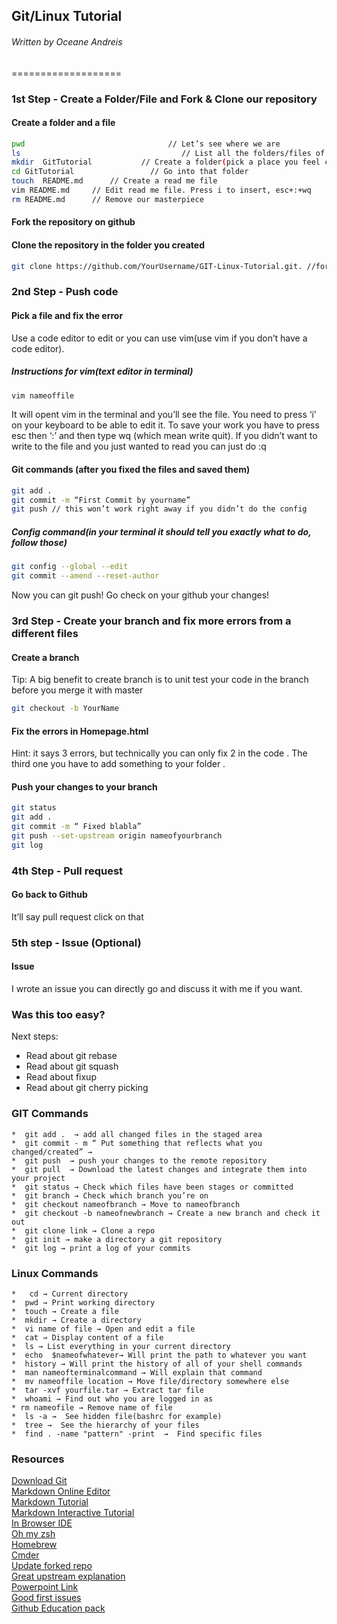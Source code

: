  ## Git/Linux Tutorial
###### Written by Oceane Andreis
===================

### 1st Step - Create a Folder/File and Fork & Clone our repository

#### Create a folder and a file
```bash
pwd                                // Let’s see where we are 
ls                                    // List all the folders/files of our location
mkdir  GitTutorial           // Create a folder(pick a place you feel comfortable with) 
cd GitTutorial                 // Go into that folder
touch  README.md      // Create a read me file
vim README.md	  // Edit read me file. Press i to insert, esc+:+wq    (wq = write quit)
rm README.md 	  // Remove our masterpiece
```
#### Fork the repository on github 

#### Clone the repository in the folder you created

```bash
git clone https://github.com/YourUsername/GIT-Linux-Tutorial.git. //forked version
```
### 2nd Step - Push code

#### Pick a file and fix the error
Use a code editor to edit or you can use vim(use vim if you don’t have a code editor).

##### Instructions for vim(text editor in terminal)
```bash
vim nameoffile
```
It will opent vim in the terminal and you’ll see the file. 
You need to press ‘i’ on your keyboard to be able to edit it.
To save your work you have to press esc then ‘:’ and then type wq  (which mean write quit).
If you didn’t want to write to the file and you just wanted to read you can just do :q

#### Git commands (after you fixed the files and saved them)

```bash
git add . 
git commit -m “First Commit by yourname”
git push // this won’t work right away if you didn’t do the config
```

##### Config command(in your terminal it should tell you exactly what to do, follow those)
```bash
git config --global --edit
git commit --amend --reset-author
```
Now you can git push! 
Go check on your github your changes!

### 3rd Step - Create your branch and fix more errors from a different files

#### Create a branch
Tip: A big benefit to create branch is to unit test your code in the branch before you merge it with master

```bash
git checkout -b YourName 
```

#### Fix the errors in Homepage.html
Hint:  it says 3 errors, but technically you can only fix 2 in the code . The third one you have to add something to your folder .

#### Push your changes to your branch 
```bash
git status
git add .
git commit -m “ Fixed blabla”
git push --set-upstream origin nameofyourbranch 
git log
```
### 4th Step - Pull request
#### Go back to Github
It’ll say pull request click on that
### 5th step - Issue (Optional) 
#### Issue
I wrote an issue you can directly go and discuss it with me if you want.

### Was this too easy?
Next steps:
*  Read about git rebase
*  Read about git squash
*  Read about fixup
*  Read about git cherry picking


### GIT Commands
	*  git add .  → add all changed files in the staged area
	*  git commit - m “ Put something that reflects what you changed/created” →
	*  git push  → push your changes to the remote repository
	*  git pull  → Download the latest changes and integrate them into your project
	*  git status → Check which files have been stages or committed
	*  git branch → Check which branch you’re on
	*  git checkout nameofbranch → Move to nameofbranch
	*  git checkout -b nameofnewbranch → Create a new branch and check it out
	*  git clone link → Clone a repo 
	*  git init → make a directory a git repository  
	*  git log → print a log of your commits


### Linux Commands
	*   cd → Current directory
	*  pwd → Print working directory
	*  touch → Create a file
	*  mkdir → Create a directory
	*  vi name of file → Open and edit a file
	*  cat → Display content of a file
	*  ls → List everything in your current directory
	*  echo  $nameofwhatever→ Will print the path to whatever you want
	*  history → Will print the history of all of your shell commands
	*  man nameofterminalcommand → Will explain that command
	*  mv nameoffile location → Move file/directory somewhere else
	*  tar -xvf yourfile.tar → Extract tar file
	*  whoami → Find out who you are logged in as
	* rm nameofile → Remove name of file
	*  ls -a →  See hidden file(bashrc for example)
	*  tree →  See the hierarchy of your files
	*  find . -name "pattern" -print  →  Find specific files
 

### Resources
[Download Git](https://www.atlassian.com/git/tutorials/install-git "Download git") <br />
[Markdown Online Editor](https://markdown-editor.github.io/ "Markdown Online Editor") <br />
[Markdown Tutorial](https://guides.github.com/features/mastering-markdown/ "Markdown Tutorial") <br />
[Markdown Interactive Tutorial](https://www.markdowntutorial.com/ "Interactive Markdown Tutorial") <br />
[In Browser IDE](https://repl.it/ "In Browser IDE") <br />
[Oh my zsh](https://sourabhbajaj.com/mac-setup/iTerm/zsh.html "Oh My Zsh") <br />
[Homebrew](https://brew.sh/ "Homebrew") <br />
[Cmder](https://cmder.net/ "Console Emulator for Windows") <br />
[Update forked repo](https://stackoverflow.com/questions/7244321/how-do-i-update-a-github-forked-repository "Update forked repo")<br />
[Great upstream explanation](https://stackoverflow.com/questions/37770467/why-do-i-have-to-git-push-set-upstream-origin-branch "Set Upstream for your branch explanation") <br/>
[Powerpoint Link](https://docs.google.com/presentation/d/1JZMtdtUaLqp9CrydJLEmLoGRrt0PcETV1CNeOSc5uIQ/edit?usp=sharing "Powerpoint Slides") <br/>
[Good first issues](https://goodfirstissues.com/ "Good First Issues") <br/>
[Github Education pack](https://education.github.com/pack "Github Education Pack")





